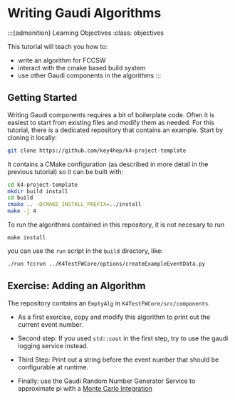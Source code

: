 # Writing Gaudi Algorithms


:::{admonition} Learning Objectives
:class: objectives

This tutorial will teach you how to:

* write an algorithm for FCCSW
* interact with the cmake based build system 
* use other Gaudi components in the algorithms 
:::


## Getting Started

Writing Gaudi components requires a bit of boilerplate code.
Often it is easiest to start from existing files and modify them as needed.
For this tutorial, there is a dedicated repository that contains an example.
Start by cloning it locally:

```bash
git clone https://github.com/key4hep/k4-project-template
```

It contains a CMake configuration (as described in more detail in the previous tutorial) so it can be built with:

```bash
cd k4-project-template
mkdir build install
cd build
cmake .. -DCMAKE_INSTALL_PREFIX=../install
make -j 4
```

To run the algorithms contained in this repository, it is not necesary to run

```
make install
```

you can use the `run` script in the `build` directory, like:

```bash
./run fccrun ../K4TestFWCore/options/createExampleEventData.py 

```


## Exercise: Adding an Algorithm

The repository contains an `EmptyAlg` in `K4TestFWCore/src/components`.


* As a first exercise, copy and modify this algorithm to print out the current event number.

* Second step: If you used `std::cout` in the first step, try to use the gaudi logging service instead.

* Third Step: Print out a string before the event number that should be configurable at runtime.

* Finally: use the Gaudi Random Number Generator Service to approximate pi with a [Monte Carlo Integration](https://en.wikipedia.org/wiki/Monte_Carlo_integration)
